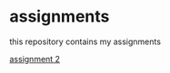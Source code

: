 # assignments
this repository contains my assignments

[assignment 2](https://github.com/RoyMatthijssen/assignments/blob/master/Assignment_week_2%2B.ipynb)
